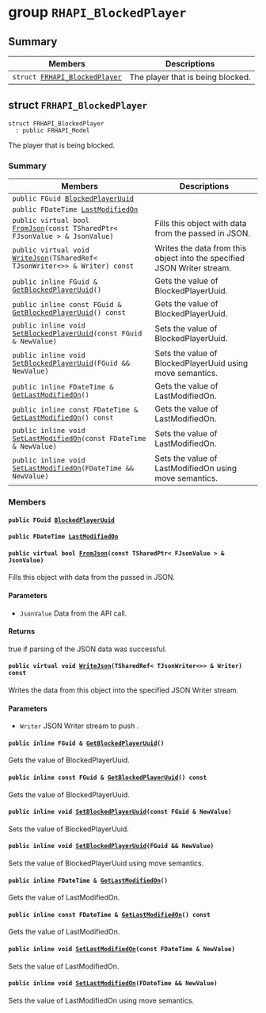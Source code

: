 # group `RHAPI_BlockedPlayer` <a id="group__RHAPI__BlockedPlayer"></a>

## Summary

 Members                        | Descriptions                                
--------------------------------|---------------------------------------------
`struct `[`FRHAPI_BlockedPlayer`](#structFRHAPI__BlockedPlayer) | The player that is being blocked.

## struct `FRHAPI_BlockedPlayer` <a id="structFRHAPI__BlockedPlayer"></a>

```
struct FRHAPI_BlockedPlayer
  : public FRHAPI_Model
```

The player that is being blocked.

### Summary

 Members                        | Descriptions                                
--------------------------------|---------------------------------------------
`public FGuid `[`BlockedPlayerUuid`](#structFRHAPI__BlockedPlayer_1a25926c09c253b77621025b03a36ddaa3) | 
`public FDateTime `[`LastModifiedOn`](#structFRHAPI__BlockedPlayer_1aae4cca6fd2693a52cd56e666dd06e6f0) | 
`public virtual bool `[`FromJson`](#structFRHAPI__BlockedPlayer_1a3b5c3b7a054ba579ce4e085a4fb4545b)`(const TSharedPtr< FJsonValue > & JsonValue)` | Fills this object with data from the passed in JSON.
`public virtual void `[`WriteJson`](#structFRHAPI__BlockedPlayer_1a1037583cdcc3c272106e0488926ee1d4)`(TSharedRef< TJsonWriter<>> & Writer) const` | Writes the data from this object into the specified JSON Writer stream.
`public inline FGuid & `[`GetBlockedPlayerUuid`](#structFRHAPI__BlockedPlayer_1a9548784ebf50d0e6718d8bdaa05bdc01)`()` | Gets the value of BlockedPlayerUuid.
`public inline const FGuid & `[`GetBlockedPlayerUuid`](#structFRHAPI__BlockedPlayer_1ad843e12c6107e58a99f84ed0f5362bcf)`() const` | Gets the value of BlockedPlayerUuid.
`public inline void `[`SetBlockedPlayerUuid`](#structFRHAPI__BlockedPlayer_1a3ebe1681cb5f93d5d63d7d83626be423)`(const FGuid & NewValue)` | Sets the value of BlockedPlayerUuid.
`public inline void `[`SetBlockedPlayerUuid`](#structFRHAPI__BlockedPlayer_1a40ffafd3414218f0032b4816e69f0404)`(FGuid && NewValue)` | Sets the value of BlockedPlayerUuid using move semantics.
`public inline FDateTime & `[`GetLastModifiedOn`](#structFRHAPI__BlockedPlayer_1a711a83c7742b9e7314aa164e49f6d455)`()` | Gets the value of LastModifiedOn.
`public inline const FDateTime & `[`GetLastModifiedOn`](#structFRHAPI__BlockedPlayer_1a1fde10dd3b7b0c4a4900aedebff87713)`() const` | Gets the value of LastModifiedOn.
`public inline void `[`SetLastModifiedOn`](#structFRHAPI__BlockedPlayer_1a615e0e0c81ad600e7069c63b267a5839)`(const FDateTime & NewValue)` | Sets the value of LastModifiedOn.
`public inline void `[`SetLastModifiedOn`](#structFRHAPI__BlockedPlayer_1acc5a064ea357ca845b82a68b0c382f4f)`(FDateTime && NewValue)` | Sets the value of LastModifiedOn using move semantics.

### Members

#### `public FGuid `[`BlockedPlayerUuid`](#structFRHAPI__BlockedPlayer_1a25926c09c253b77621025b03a36ddaa3) <a id="structFRHAPI__BlockedPlayer_1a25926c09c253b77621025b03a36ddaa3"></a>

#### `public FDateTime `[`LastModifiedOn`](#structFRHAPI__BlockedPlayer_1aae4cca6fd2693a52cd56e666dd06e6f0) <a id="structFRHAPI__BlockedPlayer_1aae4cca6fd2693a52cd56e666dd06e6f0"></a>

#### `public virtual bool `[`FromJson`](#structFRHAPI__BlockedPlayer_1a3b5c3b7a054ba579ce4e085a4fb4545b)`(const TSharedPtr< FJsonValue > & JsonValue)` <a id="structFRHAPI__BlockedPlayer_1a3b5c3b7a054ba579ce4e085a4fb4545b"></a>

Fills this object with data from the passed in JSON.

#### Parameters
* `JsonValue` Data from the API call.

#### Returns
true if parsing of the JSON data was successful.

#### `public virtual void `[`WriteJson`](#structFRHAPI__BlockedPlayer_1a1037583cdcc3c272106e0488926ee1d4)`(TSharedRef< TJsonWriter<>> & Writer) const` <a id="structFRHAPI__BlockedPlayer_1a1037583cdcc3c272106e0488926ee1d4"></a>

Writes the data from this object into the specified JSON Writer stream.

#### Parameters
* `Writer` JSON Writer stream to push .

#### `public inline FGuid & `[`GetBlockedPlayerUuid`](#structFRHAPI__BlockedPlayer_1a9548784ebf50d0e6718d8bdaa05bdc01)`()` <a id="structFRHAPI__BlockedPlayer_1a9548784ebf50d0e6718d8bdaa05bdc01"></a>

Gets the value of BlockedPlayerUuid.

#### `public inline const FGuid & `[`GetBlockedPlayerUuid`](#structFRHAPI__BlockedPlayer_1ad843e12c6107e58a99f84ed0f5362bcf)`() const` <a id="structFRHAPI__BlockedPlayer_1ad843e12c6107e58a99f84ed0f5362bcf"></a>

Gets the value of BlockedPlayerUuid.

#### `public inline void `[`SetBlockedPlayerUuid`](#structFRHAPI__BlockedPlayer_1a3ebe1681cb5f93d5d63d7d83626be423)`(const FGuid & NewValue)` <a id="structFRHAPI__BlockedPlayer_1a3ebe1681cb5f93d5d63d7d83626be423"></a>

Sets the value of BlockedPlayerUuid.

#### `public inline void `[`SetBlockedPlayerUuid`](#structFRHAPI__BlockedPlayer_1a40ffafd3414218f0032b4816e69f0404)`(FGuid && NewValue)` <a id="structFRHAPI__BlockedPlayer_1a40ffafd3414218f0032b4816e69f0404"></a>

Sets the value of BlockedPlayerUuid using move semantics.

#### `public inline FDateTime & `[`GetLastModifiedOn`](#structFRHAPI__BlockedPlayer_1a711a83c7742b9e7314aa164e49f6d455)`()` <a id="structFRHAPI__BlockedPlayer_1a711a83c7742b9e7314aa164e49f6d455"></a>

Gets the value of LastModifiedOn.

#### `public inline const FDateTime & `[`GetLastModifiedOn`](#structFRHAPI__BlockedPlayer_1a1fde10dd3b7b0c4a4900aedebff87713)`() const` <a id="structFRHAPI__BlockedPlayer_1a1fde10dd3b7b0c4a4900aedebff87713"></a>

Gets the value of LastModifiedOn.

#### `public inline void `[`SetLastModifiedOn`](#structFRHAPI__BlockedPlayer_1a615e0e0c81ad600e7069c63b267a5839)`(const FDateTime & NewValue)` <a id="structFRHAPI__BlockedPlayer_1a615e0e0c81ad600e7069c63b267a5839"></a>

Sets the value of LastModifiedOn.

#### `public inline void `[`SetLastModifiedOn`](#structFRHAPI__BlockedPlayer_1acc5a064ea357ca845b82a68b0c382f4f)`(FDateTime && NewValue)` <a id="structFRHAPI__BlockedPlayer_1acc5a064ea357ca845b82a68b0c382f4f"></a>

Sets the value of LastModifiedOn using move semantics.

